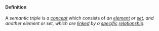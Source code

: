 #### Definition

A *semantic triple* is *a [concept](https://github.com/gcassel/Modular-Organization-Terminology/blob/master/terms/concept.md)* which consists of *an [element](https://github.com/gcassel/Modular-Organization-Terminology/blob/master/terms/element.md) or [set](https://github.com/gcassel/Modular-Organization-Terminology/blob/master/terms/set.md), and another element or set, which are [linked](https://github.com/gcassel/Modular-Organization-Terminology/blob/master/terms/link.md) by a [specific](https://github.com/gcassel/Modular-Organization-Terminology/blob/master/terms/specific.md) [relationship](https://github.com/gcassel/Modular-Organization-Terminology/blob/master/terms/relate.md)*.
